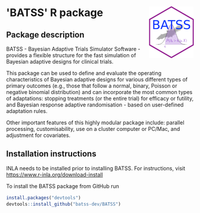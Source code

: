 

# 'BATSS' R package <img src="man/figures/logo.png" align="right" height="139" alt="" />

<h2>Package description</h2> 

BATSS - Bayesian Adaptive Trials Simulator Software - provides a flexible structure for the fast simulation of Bayesian adaptive designs for clinical trials. 

This package can be used to define and evaluate the operating characteristics of Bayesian adaptive designs for various different types of primary outcomes (e.g., those that follow a normal, binary, Poisson or negative binomial distribution) and can incorporate the most common types of adaptations: stopping treatments (or the entire trial) for efficacy or futility, and Bayesian response adaptive randomisation - based on user-defined adaptation rules. 

Other important features of this highly modular package include: parallel processing, customisability, use on a cluster computer or PC/Mac, and adjustment for covariates.

<h2>Installation instructions</h2> 

INLA needs to be installed prior to installing BATSS. For instructions, visit https://www.r-inla.org/download-install

To install the BATSS package from GitHub run

```r
install.packages("devtools")
devtools::install_github("batss-dev/BATSS")
```


